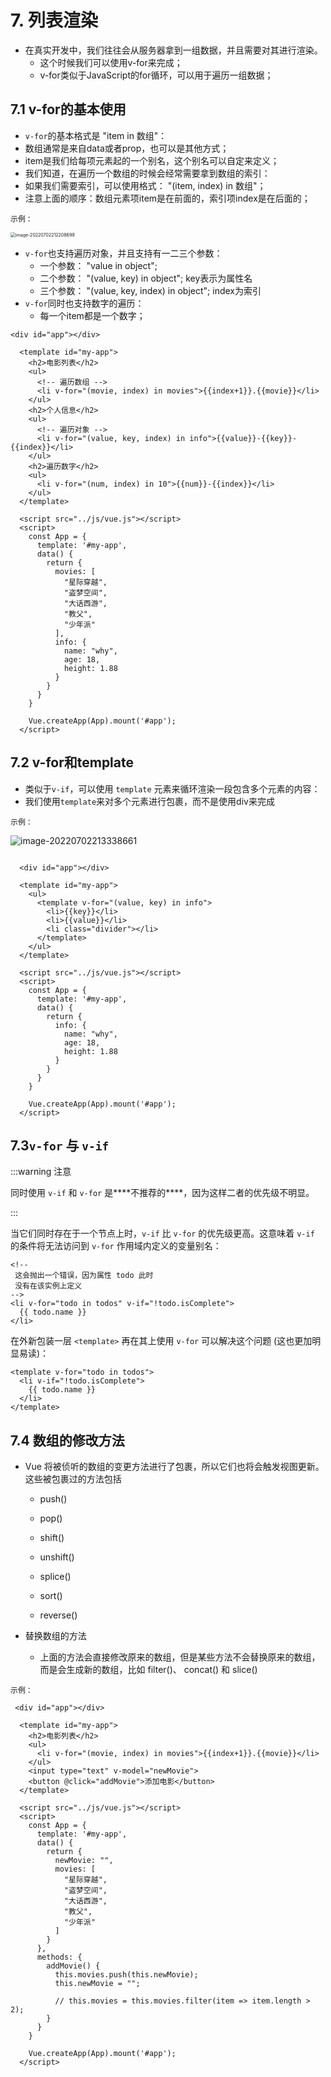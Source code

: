 # 7. 列表渲染

- 在真实开发中，我们往往会从服务器拿到一组数据，并且需要对其进行渲染。 
  - 这个时候我们可以使用v-for来完成； 
  - v-for类似于JavaScript的for循环，可以用于遍历一组数据；

## 7.1 v-for的基本使用

- `v-for`的基本格式是 "item in 数组"： 
- 数组通常是来自data或者prop，也可以是其他方式； 
- item是我们给每项元素起的一个别名，这个别名可以自定来定义；
- 我们知道，在遍历一个数组的时候会经常需要拿到数组的索引： 
- 如果我们需要索引，可以使用格式： "(item, index) in 数组"； 
- 注意上面的顺序：数组元素项item是在前面的，索引项index是在后面的；



`示例：`

<img src="../../images/image-20220702212208699.png" alt="image-20220702212208699" style="zoom: 50%;" />

- `v-for`也支持遍历对象，并且支持有一二三个参数： 
  - 一个参数： "value in object"; 
  - 二个参数： "(value, key) in object"; key表示为属性名
  - 三个参数： "(value, key, index) in object"; index为索引
- `v-for`同时也支持数字的遍历： 
  - 每一个item都是一个数字；

```vue
<div id="app"></div>

  <template id="my-app">
    <h2>电影列表</h2>
    <ul>
      <!-- 遍历数组 -->
      <li v-for="(movie, index) in movies">{{index+1}}.{{movie}}</li>
    </ul>
    <h2>个人信息</h2>
    <ul>
      <!-- 遍历对象 -->
      <li v-for="(value, key, index) in info">{{value}}-{{key}}-{{index}}</li>
    </ul>
    <h2>遍历数字</h2>
    <ul>
      <li v-for="(num, index) in 10">{{num}}-{{index}}</li>
    </ul>
  </template>

  <script src="../js/vue.js"></script>
  <script>
    const App = {
      template: '#my-app',
      data() {
        return {
          movies: [
            "星际穿越",
            "盗梦空间",
            "大话西游",
            "教父",
            "少年派"
          ],
          info: {
            name: "why",
            age: 18,
            height: 1.88
          }
        }
      }
    }

    Vue.createApp(App).mount('#app');
  </script>
```



## 7.2 v-for和template

- 类似于`v-if`，可以使用 `template` 元素来循环渲染一段包含多个元素的内容： 
- 我们使用`template`来对多个元素进行包裹，而不是使用div来完成



`示例：`

![image-20220702213338661](../../images/image-20220702213338661.png)

```vue
  
  <div id="app"></div>

  <template id="my-app">
    <ul>
      <template v-for="(value, key) in info">
        <li>{{key}}</li>
        <li>{{value}}</li>
        <li class="divider"></li>
      </template>
    </ul>
  </template>

  <script src="../js/vue.js"></script>
  <script>
    const App = {
      template: '#my-app',
      data() {
        return {
          info: {
            name: "why",
            age: 18,
            height: 1.88
          }
        }
      }
    }

    Vue.createApp(App).mount('#app');
  </script>
```

## 7.3`v-for` 与 `v-if`

:::warning 注意 

同时使用 `v-if` 和 `v-for` 是***\*不推荐的\****，因为这样二者的优先级不明显。

 :::  

当它们同时存在于一个节点上时，`v-if` 比 `v-for` 的优先级更高。这意味着 `v-if` 的条件将无法访问到 `v-for` 作用域内定义的变量别名： 

```vue
<!--
 这会抛出一个错误，因为属性 todo 此时
 没有在该实例上定义
-->
<li v-for="todo in todos" v-if="!todo.isComplete">
  {{ todo.name }}
</li>
```

在外新包装一层 `<template>` 再在其上使用 `v-for` 可以解决这个问题 (这也更加明显易读)：

```vue
<template v-for="todo in todos">
  <li v-if="!todo.isComplete">
    {{ todo.name }}
  </li>
</template>
```

## 7.4 数组的修改方法

- Vue 将被侦听的数组的变更方法进行了包裹，所以它们也将会触发视图更新。这些被包裹过的方法包括

  - push() 

  - pop() 

  - shift() 

  - unshift() 

  - splice() 

  - sort() 

  - reverse() 

- 替换数组的方法 
  - 上面的方法会直接修改原来的数组，但是某些方法不会替换原来的数组，而是会生成新的数组，比如 filter()、 concat() 和 slice()

`示例：`

```vue
 <div id="app"></div>

  <template id="my-app">
    <h2>电影列表</h2>
    <ul>
      <li v-for="(movie, index) in movies">{{index+1}}.{{movie}}</li>
    </ul>
    <input type="text" v-model="newMovie">
    <button @click="addMovie">添加电影</button>
  </template>

  <script src="../js/vue.js"></script>
  <script>
    const App = {
      template: '#my-app',
      data() {
        return {
          newMovie: "",
          movies: [
            "星际穿越",
            "盗梦空间",
            "大话西游",
            "教父",
            "少年派"
          ]
        }
      },
      methods: {
        addMovie() {
          this.movies.push(this.newMovie);
          this.newMovie = "";

          // this.movies = this.movies.filter(item => item.length > 2);
        }
      }
    }

    Vue.createApp(App).mount('#app');
  </script>
```

